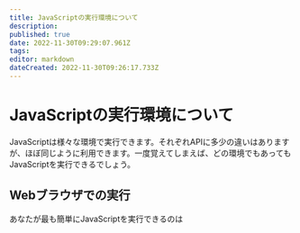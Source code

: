 ```yaml
---
title: JavaScriptの実行環境について
description: 
published: true
date: 2022-11-30T09:29:07.961Z
tags: 
editor: markdown
dateCreated: 2022-11-30T09:26:17.733Z
---
```


# JavaScriptの実行環境について

JavaScriptは様々な環境で実行できます。それぞれAPIに多少の違いはありますが、ほぼ同じように利用できます。一度覚えてしまえば、どの環境でもあってもJavaScriptを実行できるでしょう。

## Webブラウザでの実行

あなたが最も簡単にJavaScriptを実行できるのは